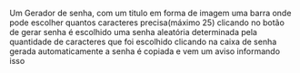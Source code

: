Um Gerador de senha, com um titulo em forma de imagem uma barra onde pode escolher quantos caracteres precisa(máximo 25) clicando no botão de gerar senha é escolhido uma senha aleatória determinada pela quantidade de caracteres que foi escolhido clicando na caixa de senha gerada automaticamente a senha é copiada e vem um aviso informando isso
